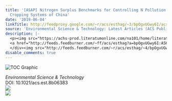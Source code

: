 ```yaml
---
title: '[ASAP] Nitrogen Surplus Benchmarks for Controlling N Pollution in the Main
  Cropping Systems of China'
date: '2019-06-04'
linkTitle: http://feedproxy.google.com/~r/acs/esthag/~3/bpOgvUGwy6I/acs.est.8b06383
source: 'Environmental Science & Technology: Latest Articles (ACS Publications)'
description: |-
  <p><img src="https://achs-prod.literatumonline.com/na101/home/literatum/publisher/achs/journals/content/esthag/0/esthag.ahead-of-print/acs.est.8b06383/20190604/images/medium/es-2018-063837_0001.gif" alt="TOC Graphic"/></p><div><cite>Environmental Science & Technology</cite></div><div>DOI: 10.1021/acs.est.8b06383</div><div class="feedflare">
  <a href="http://feeds.feedburner.com/~ff/acs/esthag?a=bpOgvUGwy6I:A5K5gidf2PI:yIl2AUoC8zA"><img src="http://feeds.feedburner.com/~ff/acs/esthag?d=yIl2AUoC8zA" border="0"></img></a>
  </div><img src="http://feeds.feedburner.com/~r/acs/esthag/~4/bpOgvUGwy6I" ...
disable_comments: true
---
```

<p><img src="https://achs-prod.literatumonline.com/na101/home/literatum/publisher/achs/journals/content/esthag/0/esthag.ahead-of-print/acs.est.8b06383/20190604/images/medium/es-2018-063837_0001.gif" alt="TOC Graphic"/></p><div><cite>Environmental Science & Technology</cite></div><div>DOI: 10.1021/acs.est.8b06383</div><div class="feedflare">
<a href="http://feeds.feedburner.com/~ff/acs/esthag?a=bpOgvUGwy6I:A5K5gidf2PI:yIl2AUoC8zA"><img src="http://feeds.feedburner.com/~ff/acs/esthag?d=yIl2AUoC8zA" border="0"></img></a>
</div><img src="http://feeds.feedburner.com/~r/acs/esthag/~4/bpOgvUGwy6I" ...